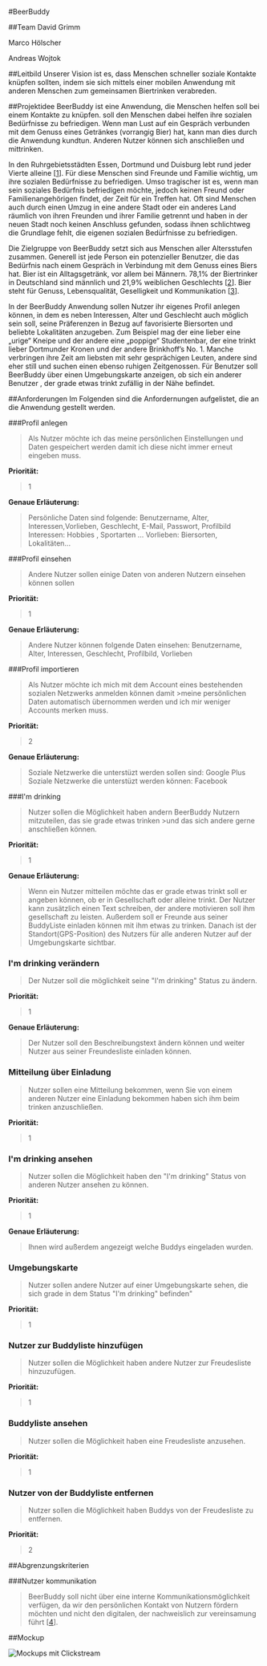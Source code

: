 #BeerBuddy

##Team
David Grimm

Marco Hölscher

Andreas Wojtok

##Leitbild
Unserer Vision ist es, dass Menschen schneller soziale Kontakte knüpfen sollten, indem sie sich mittels einer mobilen Anwendung mit anderen Menschen zum gemeinsamen Biertrinken verabreden.


##Projektidee
BeerBuddy ist eine Anwendung, die Menschen helfen soll bei einem Kontakte zu knüpfen. soll den Menschen dabei helfen ihre sozialen Bedürfnisse zu befriedigen. Wenn man Lust auf ein Gespräch verbunden mit dem Genuss eines Getränkes (vorrangig Bier) hat, kann man dies durch die Anwendung kundtun.  Anderen Nutzer können sich anschließen und mittrinken.

In den Ruhrgebietsstädten Essen, Dortmund und Duisburg lebt rund jeder Vierte alleine [[1](http://www.derwesten.de/politik/millionen-maennern-droht-die-vereinsamung-id6871265.html)]. Für diese Menschen sind Freunde und Familie wichtig, um ihre sozialen Bedürfnisse zu befriedigen. Umso tragischer ist es, wenn man sein soziales Bedürfnis befriedigen möchte, jedoch keinen Freund oder Familienangehörigen findet, der Zeit für ein Treffen hat. Oft sind Menschen auch durch einen Umzug in eine andere Stadt oder ein anderes Land räumlich von ihren Freunden und ihrer Familie getrennt und haben in der neuen Stadt noch keinen Anschluss gefunden, sodass ihnen schlichtweg die Grundlage fehlt, die eigenen sozialen Bedürfnisse zu befriedigen.

Die Zielgruppe von BeerBuddy setzt sich aus Menschen aller Altersstufen zusammen. Generell ist jede Person ein potenzieller Benutzer, die das Bedürfnis nach einem Gespräch in Verbindung mit dem Genuss eines Biers hat. Bier ist ein Alltagsgetränk, vor allem bei Männern. 78,1% der Biertrinker in Deutschland sind männlich und 21,9% weiblichen Geschlechts [[2](http://www.tomorrow-focus-media.de/fileadmin/customer_files/public_files/downloads/studien/TFM_SocialTrends_Bier.pdf)]. Bier steht für Genuss, Lebensqualität, Geselligkeit und Kommunikation [[3](http://www.slow-brewing.com/de/s/rund-ums-bier/bier-geselligkeit.html)].

In der BeerBuddy Anwendung sollen Nutzer ihr eigenes Profil anlegen können, in dem es neben Interessen, Alter und Geschlecht auch möglich sein soll, seine Präferenzen in Bezug auf favorisierte Biersorten und beliebte Lokalitäten anzugeben. Zum Beispiel mag der eine lieber eine „urige“ Kneipe und der andere eine „poppige“ Studentenbar, der eine trinkt lieber Dortmunder Kronen und der andere Brinkhoff’s No. 1. Manche verbringen ihre Zeit am liebsten mit sehr gesprächigen Leuten, andere sind eher still und suchen einen ebenso ruhigen Zeitgenossen. Für Benutzer soll BeerBuddy über einen Umgebungskarte anzeigen, ob sich ein anderer Benutzer , der grade etwas trinkt zufällig in der Nähe befindet.


##Anforderungen
Im Folgenden sind die Anfordernungen aufgelistet, die an die Anwendung gestellt werden.

###Profil anlegen
>Als Nutzer möchte ich das meine persönlichen Einstellungen und Daten gespeichert werden damit ich diese nicht immer erneut eingeben muss.

**Priorität:**
>1

**Genaue Erläuterung:**
>Persönliche Daten sind folgende:
>Benutzername, Alter, Interessen,Vorlieben, Geschlecht, E-Mail, Passwort, Profilbild
>Interessen:  Hobbies , Sportarten ...
>Vorlieben: Biersorten, Lokalitäten...


###Profil einsehen
>Andere Nutzer sollen einige Daten von anderen Nutzern einsehen können sollen

**Priorität:**
>1

**Genaue Erläuterung:**
>Andere Nutzer können folgende Daten einsehen:
>Benutzername, Alter, Interessen, Geschlecht, Profilbild, Vorlieben



###Profil importieren
>Als Nutzer möchte ich mich mit dem Account eines bestehenden sozialen Netzwerks anmelden können damit >meine persönlichen Daten automatisch übernommen werden und ich mir weniger Accounts merken muss.

**Priorität:**
>2

**Genaue Erläuterung:**
>Soziale Netzwerke die unterstüzt werden sollen sind:
>Google Plus
>Soziale Netzwerke die unterstüzt werden können:
>Facebook


###I'm drinking
>Nutzer sollen die Möglichkeit haben andern BeerBuddy Nutzern mitzuteilen, das sie grade etwas trinken >und das sich andere gerne anschließen können.

**Priorität:**
>1

**Genaue Erläuterung:**
>Wenn ein Nutzer mitteilen möchte das er grade etwas trinkt soll er angeben können, ob er in Gesellschaft oder alleine trinkt. Der Nutzer kann zusätzlich einen Text schreiben, der andere motivieren soll ihm gesellschaft zu leisten.  Außerdem soll er Freunde aus seiner BuddyListe einladen können mit ihm etwas zu trinken. Danach ist der Standort(GPS-Position) des Nutzers für alle anderen Nutzer auf der Umgebungskarte sichtbar.

### I'm drinking verändern
>Der Nutzer soll die möglichkeit seine "I'm drinking" Status zu ändern.

**Priorität:**
>1

**Genaue Erläuterung:**
>Der Nutzer soll den Beschreibungstext ändern können und weiter Nutzer aus seiner Freundesliste einladen können.


### Mitteilung über Einladung

>Nutzer sollen eine Mitteilung bekommen, wenn Sie von einem anderen Nutzer eine Einladung bekommen haben sich ihm beim trinken anzuschließen.

**Priorität:**
>1



### I'm drinking ansehen
>Nutzer sollen die Möglichkeit haben den "I'm drinking" Status von anderen Nutzer ansehen zu können.

**Priorität:**
>1

**Genaue Erläuterung:**
>Ihnen wird außerdem angezeigt welche Buddys eingeladen wurden. 


### Umgebungskarte
>Nutzer sollen andere Nutzer auf einer Umgebungskarte sehen, die sich grade in dem Status "I'm drinking" befinden"

**Priorität:**
>1

### Nutzer zur Buddyliste hinzufügen
>Nutzer sollen die Möglichkeit haben andere Nutzer zur Freudesliste hinzuzufügen.

**Priorität:**
>1

### Buddyliste ansehen
>Nutzer sollen die Möglichkeit haben eine Freudesliste anzusehen.

**Priorität:**
>1

### Nutzer von der Buddyliste entfernen
>Nutzer sollen die Möglichkeit haben Buddys von der Freudesliste zu entfernen.

**Priorität:**
>2


##Abgrenzungskriterien

###Nutzer kommunikation
>BeerBuddy soll nicht über eine interne Kommunikationsmöglichkeit verfügen, da wir den persönlichen Kontakt von Nutzern fördern möchten und nicht den digitalen, der nachweislich zur vereinsamung führt [[4](http://www.nytimes.com/2012/04/22/opinion/sunday/the-flight-from-conversation.html?_r=2&pagewanted=all)].

##Mockup

![Mockups mit Clickstream](/Dokumente/Mockup/BeerBuddy.png)


